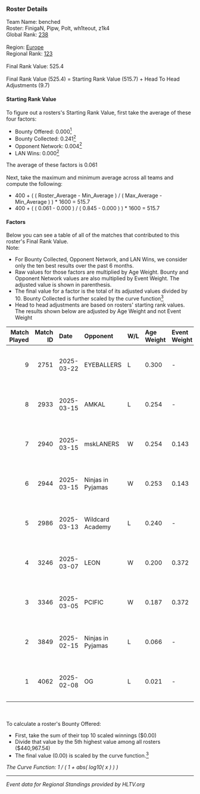 ### Roster Details<br />
Team Name: benched<br />
Roster: FinigaN, Pipw, Polt, wh1teout, z1k4<br />
Global Rank: [238](../../standings_global_2025_08_04.md)<br />
<br />
Region: [Europe]( ../../standings_europe_2025_08_04.md)<br />
Regional Rank: [123]( ../../standings_europe_2025_08_04.md)<br />
<br />
Final Rank Value:  525.4<br />
<br />
Final Rank Value (525.4) = Starting Rank Value (515.7) + Head To Head Adjustments (9.7)<br />

#### Starting Rank Value<br />
To figure out a rosters's Starting Rank Value, first take the average of these four factors:<br />
- Bounty Offered: 0.000[<sup>1</sup>](#table2)
- Bounty Collected: 0.241[<sup>2</sup>](#table1)
- Opponent Network: 0.004[<sup>2</sup>](#table1)
- LAN Wins: 0.000[<sup>2</sup>](#table1)

The average of these factors is 0.061<br />
<br />
Next, take the maximum and minimum average across all teams and compute the following:<br />
- 400 + ( ( Roster_Average - Min_Average ) / ( Max_Average - Min_Average ) ) * 1600 = 515.7
- 400 + ( ( 0.061 - 0.000 ) / ( 0.845 - 0.000 ) ) * 1600 = 515.7


#### Factors<br />
Below you can see a table of all of the matches that contributed to this roster's Final Rank Value.<br />
Note:<br />

- For Bounty Collected, Opponent Network, and LAN Wins, we consider only the ten best results over the past 6 months.
- Raw values for those factors are multiplied by Age Weight. Bounty and Opponent Network values are also multiplied by Event Weight. The adjusted value is shown in parenthesis.
- The final value for a factor is the total of its adjusted values divided by 10. Bounty Collected is further scaled by the curve function[<sup>3</sup>](#curveFunction)
- Head to head adjustments are based on rosters' starting rank values. The results shown below are adjusted by Age Weight and not Event Weight
<span id="table1"></span><br />


| Match Played | Match ID | Date       | Opponent          | W/L | Age Weight | Event Weight | Bounty Collected | Opponent Network | LAN Wins  | H2H Adj. | Roster                                 |
| -: | -: | :- | :- | :- | :- | :- | :- | :- | :- | -: | :- |
|            9 |     2751 | 2025-03-22 | EYEBALLERS        | L   | 0.300      | -            | -                | -                | -         |    -1.65 | FinigaN, Pipw, Polt, wh1teout, z1k4    |
|            8 |     2933 | 2025-03-15 | AMKAL             | L   | 0.254      | -            | -                | -                | -         |    -1.62 | FinigaN, malinov, Pipw, wh1teout, z1k4 |
|            7 |     2940 | 2025-03-15 | mskLANERS         | W   | 0.254      | 0.143        | 0.000 (0.000)    | 0.013 (0.000)    | 0 (0.000) |     2.67 | FinigaN, malinov, Pipw, wh1teout, z1k4 |
|            6 |     2944 | 2025-03-15 | Ninjas in Pyjamas | W   | 0.253      | 0.143        | 0.192 (0.007)    | 0.904 (0.033)    | 0 (0.000) |     7.93 | FinigaN, malinov, Pipw, wh1teout, z1k4 |
|            5 |     2986 | 2025-03-13 | Wildcard Academy  | L   | 0.240      | -            | -                | -                | -         |    -2.63 | FinigaN, Pipw, sstiNiX, supra, z1k4    |
|            4 |     3246 | 2025-03-07 | LEON              | W   | 0.200      | 0.372        | 0.000 (0.000)    | 0.034 (0.003)    | 0 (0.000) |     2.82 | FinigaN, Pipw, sstiNiX, supra, z1k4    |
|            3 |     3346 | 2025-03-05 | PCIFIC            | W   | 0.187      | 0.372        | 0.000 (0.000)    | 0.021 (0.001)    | 0 (0.000) |     2.56 | FinigaN, Pipw, sstiNiX, supra, z1k4    |
|            2 |     3849 | 2025-02-15 | Ninjas in Pyjamas | L   | 0.066      | -            | -                | -                | -         |    -0.01 | FinigaN, Pipw, sstiNiX, supra, z1k4    |
|            1 |     4062 | 2025-02-08 | OG                | L   | 0.021      | -            | -                | -                | -         |    -0.35 | FinigaN, Pipw, sstiNiX, supra, z1k4    |

<br />
<span id="table2"></span><br />
To calculate a roster's Bounty Offered:<br />

- First, take the sum of their top 10 scaled winnings ($0.00)
- Divide that value by the 5th highest value among all rosters ($440,967.54)
- The final value (0.00) is scaled by the curve function.[<sup>3</sup>](#curveFunction)

<span id="curveFunction"></span>_The Curve Function: 1 / ( 1 + abs( log10( x ) ) )_<br />

---
_Event data for Regional Standings provided by HLTV.org_<br />
